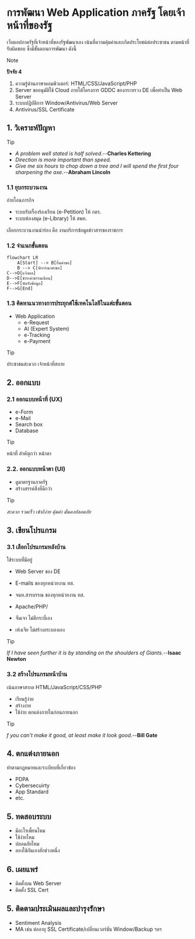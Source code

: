 # การพัฒนา Web Application ภาครัฐ โดยเจ้าหน้าที่ของรัฐ

เว็บแอปภาครัฐที่เจ้าหน้าที่ของรัฐพัฒนาเอง เน้นที่ความคุ้มค่าและเกิดประโยชน์ต่อประชาชน ตามหน้าที่รับผิดชอบ ซึ่งมีขั้นตอนการพัฒนา ดังนี้ 
> [!NOTE]
> __ปัจจัย 4__
> 1. ความรู้ด้านภาษาคอมพิวเตอร์: HTML/CSS/JavaScript/PHP 
> 2. Server ขออนุมัติใช้ Cloud ภายใต้โครงการ GDDC ของกระทรวง DE เพื่อทำเป็น Web Server
> 3. ระบบปฏิบัติการ Window/Antivirus/Web Server
> 4. Antivirus/SSL Certificate 


## 1. วิเคราะห์ปัญหา
> [!TIP]
> - _A problem well stated is half solved_.--__Charles Kettering__
> - _Direction is more important than speed_.
> - _Give me six hours to chop down a tree and I will spend the first four sharpening the axe_.--__Abraham Lincoln__

### 1.1 ยุบกระบวนงาน
ถ่ายโอนภารกิจ
- ระบบรับเรื่องร้องเรียน (e-Petition) ให้ กตร.
- ระบบห้องสมุด (e-Library) ให้ สพท.

เลือกกระบวนงานนำร่อง คือ งานบริการข้อมูลข่าวสารของราชการ
  
### 1.2 จำแนกขั้นตอน
```mermaid
flowchart LR
    A[Start] --> B[ยื่นคำขอ]
    B --> C[พิจารณาคำขอ]
C-->D[แจ้งผล]
D-->E[ชำระค่าธรรมเนียม]
E-->F[นัดรับข้อมูล]
F-->G[End]
```

### 1.3 คิดหาแนวทางการประยุกต์ใช้เทคโนโลยีในแต่ะขั้นตอน
- Web Application
  - e-Request
  - AI (Expert System)
  - e-Tracking
  - e-Payment
> [!TIP]
> ประชาชนสะดวก เจ้าหน้าที่สบาย

## 2. ออกแบบ
### 2.1 ออกแบบหน้าที่ (UX)
- e-Form
- e-Mail
- Search box
- Database
    
>[!TIP]
> หน้าที่ สำคัญกว่า หน้าตา

### 2.2. ออกแบบหน้าตา (UI)
- ดูมาตรฐานภาครัฐ
- สร้างสรรค์สิ่งที่ดีกว่า
>[!TIP]
> _สะดวก รวดเร็ว เข้าถึง่าย คุ้มค่า มั่นคงปลอดภัย_
 
## 3. เขียนโปรแกรม
### 3.1 เลือกโปรแกรมหลังบ้าน
ใช้ระบบที่มีอยู่
- Web Server ของ DE
- E-mails ของทุกหน่วยงาน ทส.
- จนท.สารบรรณ ของทุกหน่วยงาน ทส.
- Apache/PHP/
   
- จั่นเจา ไม่ตีกระบี่เอง
- เห้งเจีย ไม่สร้างกระบองเอง
>[!TIP]
> _If I have seen further it is by standing on the shoulders of Giants_.--__Isaac Newton__

### 3.2 สร้างโปรแกรมหน้าบ้าน
เน้นภาษาสากล HTML/JavaScript/CSS/PHP 
- เรียนรู้ง่าย
- สร้างง่าย
- ใช้ง่าย
ตกแต่งภายในก่อนภายนอก
>[!TIP]
> _f you can't make it good, at least make it look good_.--__Bill Gate__

## 4. ตกแต่งภายนอก
ทำตามกฎหมายและระเบียบที่เกี่ยวข้อง
- PDPA
- Cybersecuirty
- App Standard
- etc.
  
## 5. ทดสอบระบบ
- มีอะไรเพี้ยนไหม
- ใช้ง่ายไหม
- ปลอดภัยไหม
- ลองใช้กันเองสักช่วงหนึ่ง

## 6. เผยแพร่
- ติดตั้งบน Web Server
- ติดตั้ง SSL Cert
  
## 5. ติดตามประเมินผลและบำรุงรักษา
- Sentiment Analysis
- MA เช่น ต่ออายุ SSL Certificate/เปลี่ยนเวอร์ชัน Window/Backup ฯลฯ 
